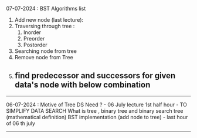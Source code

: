 07-07-2024 : 
BST Algorithms list
1. Add new node (last lecture):
2. Traversing through tree :
    1) Inorder 
    2) Preorder
    3) Postorder
3. Searching node from tree
4. Remove node from Tree
5. find predecessor and successors for given data's node with below combination
    - 
---------------------------

06-07-2024 :
Motive of Tree DS Need ? -  06 July lecture 1st half hour
    - TO SIMPLIFY DATA SEARCH
What is tree , binary tree and binary search tree (mathematical definition)
BST implementation (add node to tree) - last hour of 06 th july

----------------------------